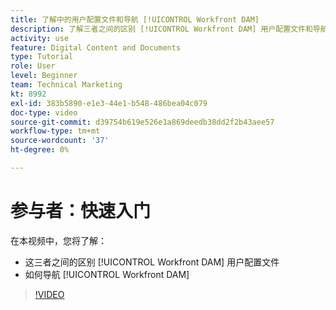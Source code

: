 ```yaml
---
title: 了解中的用户配置文件和导航 [!UICONTROL Workfront DAM]
description: 了解三者之间的区别 [!UICONTROL Workfront DAM] 用户配置文件和导航方式 [!UICONTROL Workfront DAM].
activity: use
feature: Digital Content and Documents
type: Tutorial
role: User
level: Beginner
team: Technical Marketing
kt: 8992
exl-id: 383b5890-e1e3-44e1-b548-486bea04c079
doc-type: video
source-git-commit: d39754b619e526e1a869deedb38dd2f2b43aee57
workflow-type: tm+mt
source-wordcount: '37'
ht-degree: 0%

---
```


# 参与者：快速入门

在本视频中，您将了解：

* 这三者之间的区别 [!UICONTROL Workfront DAM] 用户配置文件
* 如何导航 [!UICONTROL Workfront DAM]

>[!VIDEO](https://video.tv.adobe.com/v/335252/?quality=12)
